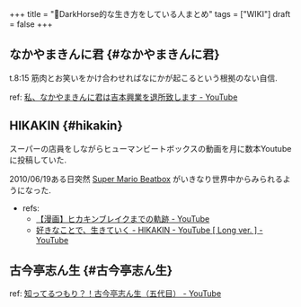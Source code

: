 +++
title = "📝DarkHorse的な生き方をしている人まとめ"
tags = ["WIKI"]
draft = false
+++

## なかやまきんに君 {#なかやまきんに君}

t.8:15 筋肉とお笑いをかけ合わせればなにかが起こるという根拠のない自信.

ref: [私、なかやまきんに君は吉本興業を退所致します - YouTube](https://www.youtube.com/watch?v=XWckaSCeMEs)


## HIKAKIN {#hikakin}

スーパーの店員をしながらヒューマンビートボックスの動画を月に数本Youtubeに投稿していた.

2010/06/19ある日突然 [Super Mario Beatbox](https://www.youtube.com/watch?v=LE-JN7%5FrxtE) がいきなり世界中からみられるようになった.

-   refs:
    -   [【漫画】ヒカキンブレイクまでの軌跡 - YouTube](https://www.youtube.com/watch?v=TBC5ma1LJDM)
    -   [好きなことで、生きていく - HIKAKIN - YouTube [ Long ver. ] - YouTube](https://www.youtube.com/watch?v=PKcsiiaiDUQ)


## 古今亭志ん生 {#古今亭志ん生}

ref: [知ってるつもり？！古今亭志ん生（五代目） - YouTube](https://www.youtube.com/watch?v=bLFIMdfUIhA)
